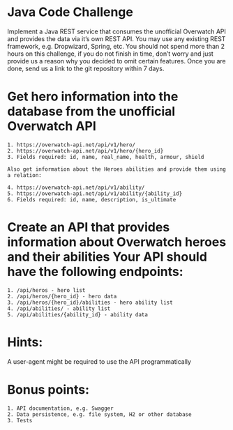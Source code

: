 # Java Code Challenge
Implement a Java REST service that consumes the unofficial Overwatch API and provides the data via it’s own REST API. You may use any existing REST framework, e.g. Dropwizard, Spring, etc. You should not spend more than 2 hours on this challenge, if you do not finish in time, don’t worry and just provide us a reason why you decided to omit certain features. Once you are done, send us a link to the git repository within 7 days.

# Get hero information into the database from the unofficial Overwatch API
    1. https://overwatch-api.net/api/v1/hero/
    2. https://overwatch-api.net/api/v1/hero/{hero_id}
    3. Fields required: id, name, real_name, health, armour, shield
    
    Also get information about the Heroes abilities and provide them using a relation:

    4. https://overwatch-api.net/api/v1/ability/
    5. https://overwatch-api.net/api/v1/ability/{ability_id}    
    6. Fields required: id, name, description, is_ultimate
    
# Create an API that provides information about Overwatch heroes and their abilities Your API should have the following endpoints:
    1. /api/heros - hero list
    2. /api/heros/{hero_id} - hero data
    3. /api/heros/{hero_id}/abilities - hero ability list
    4. /api/abilities/ - ability list
    5. /api/abilities/{ability_id} - ability data

# Hints:
A user-agent might be required to use the API programmatically

# Bonus points:
    1. API documentation, e.g. Swagger
    2. Data persistence, e.g. file system, H2 or other database
    3. Tests